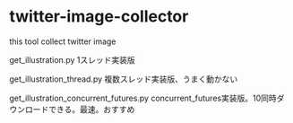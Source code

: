 # twitter-image-collector
this tool collect twitter image


get_illustration.py
		1スレッド実装版
		
get_illustration_thread.py
		複数スレッド実装版、うまく動かない
		
get_illustration_concurrent_futures.py
		concurrent_futures実装版。10同時ダウンロードできる。最速。おすすめ